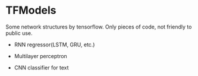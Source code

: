 # TFModels

Some network structures by tensorflow. Only pieces of code, not friendly to public use.

- RNN regressor(LSTM, GRU, etc.)

- Multilayer perceptron

- CNN classifier for text

  ​

